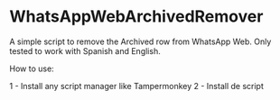 # WhatsAppWebArchivedRemover

A simple script to remove the Archived row from WhatsApp Web. 
Only tested to work with Spanish and English.

How to use:

1 - Install any script manager like Tampermonkey
2 - Install de script
